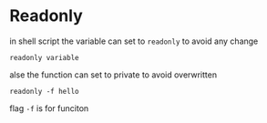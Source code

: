 # Readonly

in shell script the variable can set to `readonly` to avoid any change

`readonly variable`

alse the function can set to private to avoid overwritten

`readonly -f hello`

flag `-f` is for funciton
